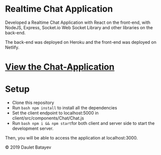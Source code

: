 # Realtime Chat Application

Developed a Realtime Chat Application with React on the front-end, with NodeJS, Express, Socket.io Web Socket Library and other libraries on the back-end.

The back-end was deployed on Heroku and the front-end was deployed on Netlify.

# [View the Chat-Application](https://daulet-chat-application.netlify.app/)


# Setup

- Clone this repository
- Run `bash npm install` to install all the dependencies
- Set the client endpoint to localhost:5000 in client/src/components/Chat/Chat.js
- Run `bash npm i && npm start`for both client and server side to start the development server.

Then, you will be able to access the application at localhost:3000.


© 2019 Daulet Batayev
